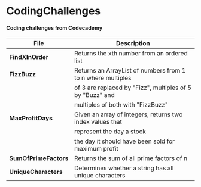 # CodingChallenges

#### Coding challenges from Codecademy

| File                  | Description                                                |
| --------------------- | ---------------------------------------------------------- |
| **FindXInOrder**      | Returns the xth number from an ordered list                |
| **FizzBuzz**          | Returns an ArrayList of numbers from 1 to n where multiples|
|                       | of 3 are replaced by "Fizz", multiples of 5 by "Buzz" and  |
|                       | multiples of both with "FizzBuzz"                          |
| **MaxProfitDays**     | Given an array of integers, returns two index values that  |
|                       | represent the day a stock |should have been bought and     |
|                       | the day it should have been sold for maximum profit        |
| **SumOfPrimeFactors** | Returns the sum of all prime factors of n                  |
| **UniqueCharacters**  | Determines whether a string has all unique characters      |
